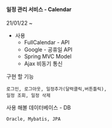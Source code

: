 #### 일정 관리 서비스 - Calendar
21/01/22 ~
+ 사용
	+ FullCalendar - API
	+ Google - 공휴일 API
	+ Spring MVC Model
	+ Ajax 비동기 통신

구현 할 기능
```
로그인, 로그아웃, 일정추가(달력클릭,버튼틀릭), 
일정 조회, 일정 삭제
```

사용 해볼 데이터베이스 - DB
```
Oracle, Mybatis, JPA